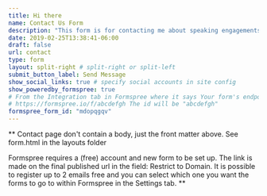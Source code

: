 ```yaml
---
title: Hi there
name: Contact Us Form
description: "This form is for contacting me about speaking engagements, opportunities to work together, or mentorship requests. This is *NOT* a form for requesting help."
date: 2019-02-25T13:38:41-06:00
draft: false
url: contact
type: form
layout: split-right # split-right or split-left
submit_button_label: Send Message
show_social_links: true # specify social accounts in site config
show_poweredby_formspree: true
# From the Integration tab in Formspree where it says Your form's endpoint is:
# https://formspree.io/f/abcdefgh The id will be "abcdefgh"
formspree_form_id: "mdopqgqv"
---
```


** Contact page don't contain a body, just the front matter above.
See form.html in the layouts folder 

Formspree requires a (free) account and new form to be set up. The link is made on the final published url in the field: Restrict to Domain. It is possible to register up to 2 emails free and you can select which one you want the forms to go to within Formspree in the Settings tab.
**
